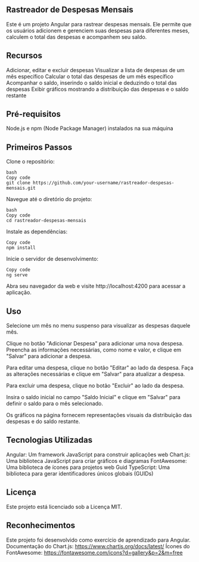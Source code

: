 ## Rastreador de Despesas Mensais
Este é um projeto Angular para rastrear despesas mensais. Ele permite que os usuários adicionem e gerenciem suas despesas para diferentes meses, calculem o total das despesas e acompanhem seu saldo.

## Recursos
Adicionar, editar e excluir despesas
Visualizar a lista de despesas de um mês específico
Calcular o total das despesas de um mês específico
Acompanhar o saldo, inserindo o saldo inicial e deduzindo o total das despesas
Exibir gráficos mostrando a distribuição das despesas e o saldo restante

## Pré-requisitos
Node.js e npm (Node Package Manager) instalados na sua máquina

## Primeiros Passos
 Clone o repositório:
```
bash
Copy code
git clone https://github.com/your-username/rastreador-despesas-mensais.git

```
Navegue até o diretório do projeto:
```
bash
Copy code
cd rastreador-despesas-mensais
```
Instale as dependências:
```
Copy code
npm install
``` 
Inicie o servidor de desenvolvimento:
```
Copy code
ng serve
```
Abra seu navegador da web e visite http://localhost:4200 para acessar a aplicação.

## Uso
Selecione um mês no menu suspenso para visualizar as despesas daquele mês.

Clique no botão "Adicionar Despesa" para adicionar uma nova despesa. Preencha as informações necessárias, como nome e valor, e clique em "Salvar" para adicionar a despesa.

Para editar uma despesa, clique no botão "Editar" ao lado da despesa. Faça as alterações necessárias e clique em "Salvar" para atualizar a despesa.

Para excluir uma despesa, clique no botão "Excluir" ao lado da despesa.

Insira o saldo inicial no campo "Saldo Inicial" e clique em "Salvar" para definir o saldo para o mês selecionado.

Os gráficos na página fornecem representações visuais da distribuição das despesas e do saldo restante.

## Tecnologias Utilizadas
Angular: Um framework JavaScript para construir aplicações web
Chart.js: Uma biblioteca JavaScript para criar gráficos e diagramas
FontAwesome: Uma biblioteca de ícones para projetos web
Guid TypeScript: Uma biblioteca para gerar identificadores únicos globais (GUIDs)
## Licença
Este projeto está licenciado sob a Licença MIT.

## Reconhecimentos
Este projeto foi desenvolvido como exercício de aprendizado para Angular.
Documentação do Chart.js: https://www.chartjs.org/docs/latest/
Ícones do FontAwesome: https://fontawesome.com/icons?d=gallery&p=2&m=free



